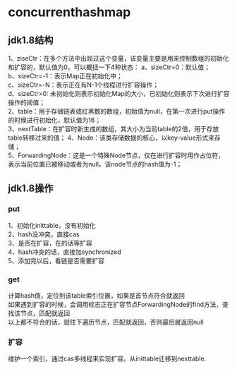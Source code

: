 # concurrenthashmap  

## jdk1.8结构  
1、ziseCtr：在多个方法中出现过这个变量，该变量主要是用来控制数组的初始化和扩容的，默认值为0，可以概括一下4种状态：
a、sizeCtr=0：默认值；  
b、sizeCtr=-1：表示Map正在初始化中；  
c、sizeCtr=-N：表示正在有N-1个线程进行扩容操作；  
d、sizeCtr>0: 未初始化则表示初始化Map的大小，已初始化则表示下次进行扩容操作的阈值；  
2、table：用于存储链表或红黑数的数组，初始值为null，在第一次进行put操作的时候进行初始化，默认值为16；  
3、nextTable：在扩容时新生成的数组，其大小为当前table的2倍，用于存放table转移过来的值；
4、Node：该类存储数据的核心，以key-value形式来存储；  
5、ForwardingNode：这是一个特殊Node节点，仅在进行扩容时用作占位符，表示当前位置已被移动或者为null，该node节点的hash值为-1；    
 
## jdk1.8操作    
### put  
1、初始化inittable，没有初始化   
2、hash没冲突，直接cas   
3、是否在扩容，在的话等扩容  
4、hash冲突的话，直接加synchronized   
5、添加完以后，看链是否需要扩容   

### get   
计算hash值，定位到该table索引位置，如果是首节点符合就返回   
如果遇到扩容的时候，会调用标志正在扩容节点ForwardingNode的find方法，查找该节点，匹配就返回    
以上都不符合的话，就往下遍历节点，匹配就返回，否则最后就返回null    

### 扩容  
维护一个索引，通过cas多线程来实现扩容。从inittable迁移到nexttable.
